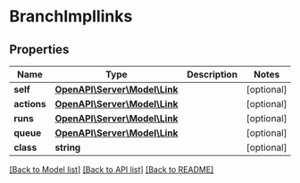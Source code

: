 # BranchImpllinks

## Properties
Name | Type | Description | Notes
------------ | ------------- | ------------- | -------------
**self** | [**OpenAPI\Server\Model\Link**](Link.md) |  | [optional] 
**actions** | [**OpenAPI\Server\Model\Link**](Link.md) |  | [optional] 
**runs** | [**OpenAPI\Server\Model\Link**](Link.md) |  | [optional] 
**queue** | [**OpenAPI\Server\Model\Link**](Link.md) |  | [optional] 
**class** | **string** |  | [optional] 

[[Back to Model list]](../README.md#documentation-for-models) [[Back to API list]](../README.md#documentation-for-api-endpoints) [[Back to README]](../README.md)


